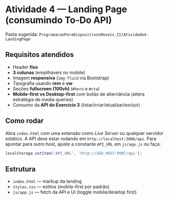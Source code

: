 # Atividade 4 — Landing Page (consumindo To‑Do API)

Pasta sugerida: `ProgramacaoParaDispositivosMoveis_II/Atividade4-LandingPage`

## Requisitos atendidos
- Header **fixo**
- **3 colunas** (empilháveis no mobile)
- Imagem **responsiva** (`img-fluid` via Bootstrap)
- Tipografia usando **rem** e **vw**
- Seções **fullscreen (100vh)** (`#hero` e `#cta`)
- **Mobile‑first vs Desktop‑first** com botão de alternância (altera estratégia de media queries)
- Consumo da **API do Exercício 3** (listar/criar/atualizar/excluir)

## Como rodar
Abra `index.html` com uma extensão como *Live Server* ou qualquer servidor estático.
A API deve estar rodando em `http://localhost:3000/api`. Para apontar para outro host, ajuste a constante `API_URL` em `js/app.js` ou faça:

```js
localStorage.setItem('API_URL', 'http://SEU_HOST:PORT/api');
```

## Estrutura
- `index.html` — markup da landing
- `styles.css` — estilos (mobile-first por padrão)
- `js/app.js` — fetch da API e UI (toggle mobile/desktop first)

